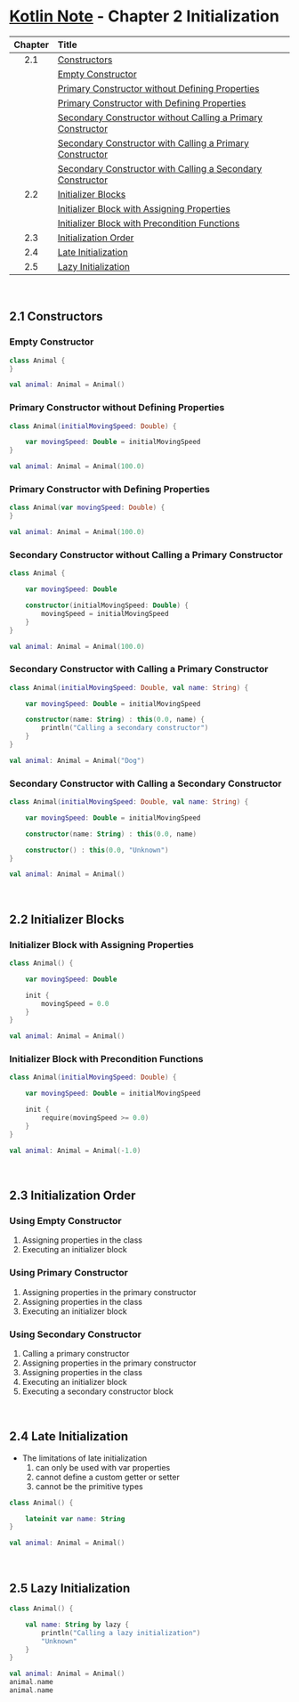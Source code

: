 # [Kotlin Note](../../README.md) - Chapter 2 Initialization
| Chapter | Title |
| :-: | :- |
| 2.1 | [Constructors](#21-constructors) |
|  | [Empty Constructor](#empty-constructor) |
|  | [Primary Constructor without Defining Properties](#primary-constructor-without-defining-properties) |
|  | [Primary Constructor with Defining Properties](#primary-constructor-with-defining-properties) |
|  | [Secondary Constructor without Calling a Primary Constructor](#secondary-constructor-without-calling-a-primary-constructor) |
|  | [Secondary Constructor with Calling a Primary Constructor](#secondary-constructor-with-calling-a-primary-constructor) |
|  | [Secondary Constructor with Calling a Secondary Constructor](#secondary-constructor-with-calling-a-secondary-constructor) |
| 2.2 | [Initializer Blocks](#22-initializer-blocks) |
|  | [Initializer Block with Assigning Properties](#initializer-block-with-assigning-properties) |
|  | [Initializer Block with Precondition Functions](#initializer-block-with-precondition-functions) |
| 2.3 | [Initialization Order](#23-initialization-order) |
| 2.4 | [Late Initialization](#24-late-initialization) |
| 2.5 | [Lazy Initialization](#25-lazy-initialization) |

<br />

## 2.1 Constructors
### Empty Constructor
```kotlin
class Animal {
}
```
```kotlin
val animal: Animal = Animal()
```

### Primary Constructor without Defining Properties
```kotlin
class Animal(initialMovingSpeed: Double) {

    var movingSpeed: Double = initialMovingSpeed
}
```
```kotlin
val animal: Animal = Animal(100.0)
```

### Primary Constructor with Defining Properties
```kotlin
class Animal(var movingSpeed: Double) {
}
```
```kotlin
val animal: Animal = Animal(100.0)
```

### Secondary Constructor without Calling a Primary Constructor
```kotlin
class Animal {

    var movingSpeed: Double

    constructor(initialMovingSpeed: Double) {
        movingSpeed = initialMovingSpeed
    }
}
```
```kotlin
val animal: Animal = Animal(100.0)
```

### Secondary Constructor with Calling a Primary Constructor
```kotlin
class Animal(initialMovingSpeed: Double, val name: String) {

    var movingSpeed: Double = initialMovingSpeed

    constructor(name: String) : this(0.0, name) {
        println("Calling a secondary constructor")
    }
}
```
```kotlin
val animal: Animal = Animal("Dog")
```

### Secondary Constructor with Calling a Secondary Constructor
```kotlin
class Animal(initialMovingSpeed: Double, val name: String) {

    var movingSpeed: Double = initialMovingSpeed

    constructor(name: String) : this(0.0, name)

    constructor() : this(0.0, "Unknown")
}
```
```kotlin
val animal: Animal = Animal()
```

<br />

## 2.2 Initializer Blocks
### Initializer Block with Assigning Properties
```kotlin
class Animal() {

    var movingSpeed: Double

    init {
        movingSpeed = 0.0
    }
}
```
```kotlin
val animal: Animal = Animal()
```

### Initializer Block with Precondition Functions
```kotlin
class Animal(initialMovingSpeed: Double) {

    var movingSpeed: Double = initialMovingSpeed

    init {
        require(movingSpeed >= 0.0)
    }
}
```
```kotlin
val animal: Animal = Animal(-1.0)
```

<br />

## 2.3 Initialization Order
### Using Empty Constructor
1. Assigning properties in the class
2. Executing an initializer block

### Using Primary Constructor
1. Assigning properties in the primary constructor
2. Assigning properties in the class
3. Executing an initializer block

### Using Secondary Constructor
1. Calling a primary constructor
2. Assigning properties in the primary constructor
3. Assigning properties in the class
4. Executing an initializer block
5. Executing a secondary constructor block

<br />

## 2.4 Late Initialization
- The limitations of late initialization
    1. can only be used with var properties
    2. cannot define a custom getter or setter
    3. cannot be the primitive types

```kotlin
class Animal() {

    lateinit var name: String
}
```
```kotlin
val animal: Animal = Animal()
```

<br />

## 2.5 Lazy Initialization
```kotlin
class Animal() {

    val name: String by lazy {
        println("Calling a lazy initialization")
        "Unknown"
    }
}
```
```kotlin
val animal: Animal = Animal()
animal.name
animal.name
```

<br />
